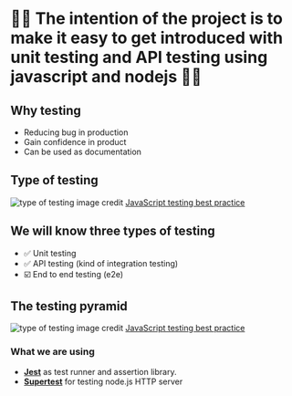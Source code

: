 # 🧪🧪 The intention of the project is to make it easy to get **introduced** with **unit testing** and **API testing** using javascript and nodejs 🧪🧪


## Why testing

-   Reducing bug in production
-   Gain confidence in product
-   Can be used as documentation

## Type of testing

![type of testing](https://raw.githubusercontent.com/goldbergyoni/javascript-testing-best-practices/master/assets/bp-12-rich-testing.jpeg)
image credit [JavaScript testing best practice](https://github.com/goldbergyoni/javascript-testing-best-practices/)

## We will know three types of testing

-   ✅ Unit testing
-   ✅ API testing (kind of integration testing)
-   ☑️ End to end testing (e2e)


## The testing pyramid
![type of testing](https://global-uploads.webflow.com/619e15d781b21202de206fb5/6316d9e765cd53d9937e2b6a_The-Testing-Pyramid-Simplified-for-One-and-All-p-1080.webp)
image credit [JavaScript testing best practice](https://github.com/goldbergyoni/javascript-testing-best-practices/)

### What we are using

-   [**Jest**](https://github.com/jestjs/jest) as test runner and assertion library.
-   [**Supertest**](https://github.com/ladjs/supertest#readme) for testing node.js HTTP server
